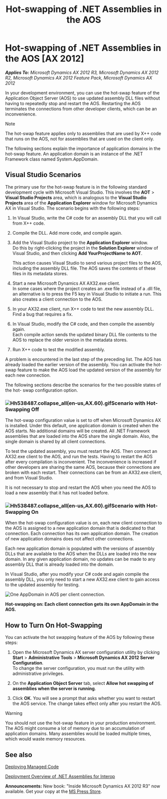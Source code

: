 ﻿---
title: Hot-swapping of .NET Assemblies in the AOS
TOCTitle: Hot-swapping of .NET Assemblies in the AOS
ms:assetid: e39c1cc2-4eb7-493c-b909-c58f2a3fdfeb
ms:mtpsurl: https://msdn.microsoft.com/en-us/library/Hh538487(v=AX.60)
ms:contentKeyID: 39508920
ms.date: 05/18/2015
mtps_version: v=AX.60
---

# Hot-swapping of .NET Assemblies in the AOS [AX 2012]


_**Applies To:** Microsoft Dynamics AX 2012 R3, Microsoft Dynamics AX 2012 R2, Microsoft Dynamics AX 2012 Feature Pack, Microsoft Dynamics AX 2012_

In your development environment, you can use the hot-swap feature of the Application Object Server (AOS) to use updated assembly DLL files without having to repeatedly stop and restart the AOS. Restarting the AOS terminates the connections from other developer clients, which can be an inconvenience.


> [!NOTE]
> <P>The hot-swap feature applies only to assemblies that are used by X++ code that runs on the AOS, not for assemblies that are used on the client only.</P>



The following sections explain the importance of application domains in the hot-swap feature. An application domain is an instance of the .NET Framework class named System.AppDomain.

## Visual Studio Scenarios

The primary use for the hot-swap feature is in the following standard development cycle with Microsoft Visual Studio. This involves the **AOT** \> **Visual Studio Projects** area, which is analogous to the **Visual Studio Projects** area of the **Application Explorer** window for Microsoft Dynamics AX in Visual Studio. The scenario begins with the following steps:

1.  In Visual Studio, write the C\# code for an assembly DLL that you will call from X++ code.

2.  Compile the DLL. Add more code, and compile again.

3.  Add the Visual Studio project to the **Application Explorer** window.  
    Do this by right-clicking the project in the **Solution Explorer** window of Visual Studio, and then clicking **Add YourProjectName to AOT**.
    
    This action causes Visual Studio to send various project files to the AOS, including the assembly DLL file. The AOS saves the contents of these files in its metadata stores.

4.  Start a new Microsoft Dynamics AX AX32.exe client.  
    In some cases where the project creates an .exe file instead of a .dll file, an alternative is to press the F5 key in Visual Studio to initiate a run. This also creates a client connection to the AOS.

5.  In your AX32.exe client, run X++ code to test the new assembly DLL. Find a bug that requires a fix.

6.  In Visual Studio, modify the C\# code, and then compile the assembly again.  
    Each compile action sends the updated binary DLL file contents to the AOS to replace the older version in the metadata stores.

7.  Run X++ code to test the modified assembly.

A problem is encountered in the last step of the preceding list. The AOS has already loaded the earlier version of the assembly. You can activate the hot-swap feature to make the AOS load the updated version of the assembly for each new connection.

The following sections describe the scenarios for the two possible states of the hot- swap configuration option.

### ![Hh538487.collapse\_all(en-us,AX.60).gif](images/Gg863931.collapse_all(en-us,AX.60).gif "Hh538487.collapse_all(en-us,AX.60).gif")Scenario with Hot-Swapping Off

The hot-swap configuration value is set to off when Microsoft Dynamics AX is installed. Under this default, one application domain is created when the AOS starts. No additional domains will be created. All .NET Framework assemblies that are loaded into the AOS share the single domain. Also, the single domain is shared by all client connections.

To test the updated assembly, you must restart the AOS. Then connect an AX32.exe client to the AOS, and run the tests. Having to restart the AOS after every compilation is inconvenient. The inconvenience is increased if other developers are sharing the same AOS, because their connections are broken with each restart. Their connections can be from an AX32.exe client, and from Visual Studio.

It is not necessary to stop and restart the AOS when you need the AOS to load a new assembly that it has not loaded before.

### ![Hh538487.collapse\_all(en-us,AX.60).gif](images/Gg863931.collapse_all(en-us,AX.60).gif "Hh538487.collapse_all(en-us,AX.60).gif")Scenario with Hot-Swapping On

When the hot-swap configuration value is on, each new client connection to the AOS is assigned to a new application domain that is dedicated to that connection. Each connection has its own application domain. The creation of new application domains does not affect other connections.

Each new application domain is populated with the versions of assembly DLLs that are available to the AOS when the DLLs are loaded into the new domain. In any given application domain, no updates can be made to any assembly DLL that is already loaded into the domain.

In Visual Studio, after you modify your C\# code and again compile the assembly DLL, you only need to start a new AX32.exe client to gain access to the updated assembly for testing.

![One AppDomain in AOS per client connection.](images/Gg889279.HotSwapAssembliesGm(AX.60).png "One AppDomain in AOS per client connection.")

**Hot-swapping on: Each client connection gets its own AppDomain in the AOS.**

## How to Turn On Hot-Swapping

You can activate the hot swapping feature of the AOS by following these steps:

1.  Open the Microsoft Dynamics AX server configuration utility by clicking **Start** \> **Administrative Tools** \> **Microsoft Dynamics AX 2012 Server Configuration**.  
    To change the server configuration, you must run the utility with administrative privileges.

2.  On the **Application Object Server** tab, select **Allow hot swapping of assemblies when the server is running**.

3.  Click **OK**. You will see a prompt that asks whether you want to restart the AOS service. The change takes effect only after you restart the AOS.


> [!WARNING]
> <P>You should not use the hot-swap feature in your production environment. The AOS might consume a lot of memory due to an accumulation of application domains. Many assemblies would be loaded multiple times, which would waste memory resources.</P>



## See also

[Deploying Managed Code](deploying-managed-code.md)

[Deployment Overview of .NET Assemblies for Interop](deployment-overview-of-net-assemblies-for-interop.md)

  
**Announcements:** New book: "Inside Microsoft Dynamics AX 2012 R3" now available. Get your copy at the [MS Press Store](https://www.microsoftpressstore.com/store/inside-microsoft-dynamics-ax-2012-r3-9780735685109).

